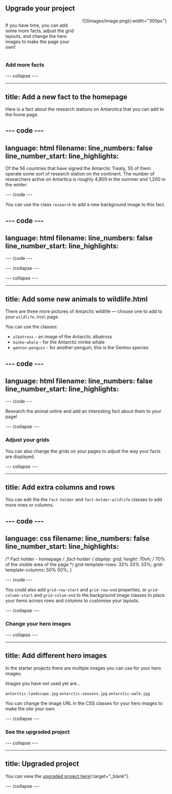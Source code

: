 ## Upgrade your project

<div style="display: flex; flex-wrap: wrap">
<div style="flex-basis: 200px; flex-grow: 1; margin-right: 15px;">

If you have time, you can add some more facts, adjust the grid layouts, and change the hero images to make the page your own! 
</div>
<div>
![](images/image.png){:width="300px"}
</div>
</div>

### Add more facts

--- collapse ---

---
title: Add a new fact to the homepage
---

Here is a fact about the research stations on Antarctica that you can add to the home page. 

--- code ---
---
language: html
filename: 
line_numbers: false
line_number_start: 
line_highlights: 
---

<p>Of the 56 countries that have signed the Antarctic Treaty, 55 of them operate some sort of research station on the continent. The number of researchers active on Antartica is roughly 4,800 in the summer and 1,200 in the winter.</p>

--- /code ---

You can use the class `research` to add a new background image to this fact.

--- code ---
---
language: html
filename: 
line_numbers: false
line_number_start: 
line_highlights: 
---

<span class="fact-card research">

</span>

--- /code ---

--- /collapse ---

--- collapse ---

---
title: Add some new animals to wildlife.html
---

There are three more pictures of Antarctic wildlife — choose one to add to your `wildlife.html` page. 

You can use the classes:
+ `albatross` - an image of the Antarctic albatross
+ `minke-whale` - for the Antarctic minke whale
+ `gentoo-penguin` - for another penguin, this is the Gentoo species

--- code ---
---
language: html
filename: 
line_numbers: false
line_number_start: 
line_highlights: 
---

<span class="fact-card albatross">

</span>

--- /code ---

Research the animal online and add an interesting fact about them to your page!

--- /collapse ---

### Adjust your grids

You can also change the grids on your pages to adjust the way your facts are displayed. 

--- collapse ---

---
title: Add extra columns and rows
---

You can edit the the `fact-holder` and `fact-holder-wildlife` classes to add more rows or columns. 

--- code ---
---
language: css
filename: 
line_numbers: false
line_number_start: 
line_highlights: 
---

/* Fact holder - homepage */
.fact-holder {
  display: grid;
  height: 70vh; /* 70% of the visible area of the page */
  grid-template-rows: 33% 33% 33%;
  grid-template-columns: 50% 50%;
}

--- /code ---

You could also add `grid-row-start` and `grid-row-end` properties, or `grid-column-start` and `grid-colum-end` to the background image classes to place your items across rows and columns to customise your layouts. 

--- /collapse ---

### Change your hero images

--- collapse ---

---
title: Add different hero images
---

In the starter projects there are multiple images you can use for your hero images.

Images you have not used yet are...

`antarctic-landscape.jpg`
`antarctic-seasons.jpg`
`antarctic-walk.jpg`

You can change the image URL in the CSS classes for your hero images to make the site your own.

--- /collapse ---

### See the upgraded project

--- collapse ---

---
title: Upgraded project
---

You can view the [upgraded project here](https://editor.raspberrypi.org/en/projects/welcome-to-antarctica-upgraded){:target="_blank"}.

--- /collapse ---
